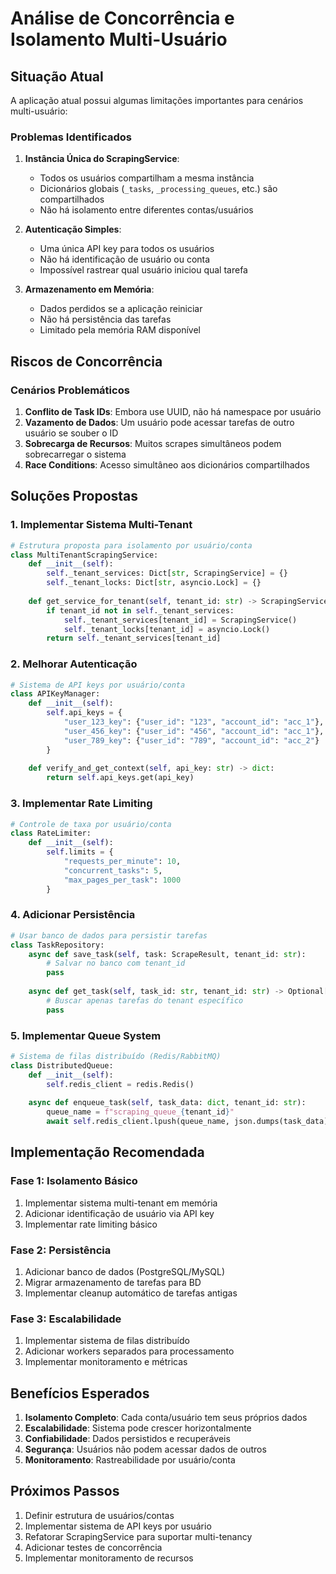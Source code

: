 # Análise de Concorrência e Isolamento Multi-Usuário

## Situação Atual

A aplicação atual possui algumas limitações importantes para cenários multi-usuário:

### Problemas Identificados

1. **Instância Única do ScrapingService**: 
   - Todos os usuários compartilham a mesma instância
   - Dicionários globais (`_tasks`, `_processing_queues`, etc.) são compartilhados
   - Não há isolamento entre diferentes contas/usuários

2. **Autenticação Simples**:
   - Uma única API key para todos os usuários
   - Não há identificação de usuário ou conta
   - Impossível rastrear qual usuário iniciou qual tarefa

3. **Armazenamento em Memória**:
   - Dados perdidos se a aplicação reiniciar
   - Não há persistência das tarefas
   - Limitado pela memória RAM disponível

## Riscos de Concorrência

### Cenários Problemáticos

1. **Conflito de Task IDs**: Embora use UUID, não há namespace por usuário
2. **Vazamento de Dados**: Um usuário pode acessar tarefas de outro usuário se souber o ID
3. **Sobrecarga de Recursos**: Muitos scrapes simultâneos podem sobrecarregar o sistema
4. **Race Conditions**: Acesso simultâneo aos dicionários compartilhados

## Soluções Propostas

### 1. Implementar Sistema Multi-Tenant

```python
# Estrutura proposta para isolamento por usuário/conta
class MultiTenantScrapingService:
    def __init__(self):
        self._tenant_services: Dict[str, ScrapingService] = {}
        self._tenant_locks: Dict[str, asyncio.Lock] = {}
    
    def get_service_for_tenant(self, tenant_id: str) -> ScrapingService:
        if tenant_id not in self._tenant_services:
            self._tenant_services[tenant_id] = ScrapingService()
            self._tenant_locks[tenant_id] = asyncio.Lock()
        return self._tenant_services[tenant_id]
```

### 2. Melhorar Autenticação

```python
# Sistema de API keys por usuário/conta
class APIKeyManager:
    def __init__(self):
        self.api_keys = {
            "user_123_key": {"user_id": "123", "account_id": "acc_1"},
            "user_456_key": {"user_id": "456", "account_id": "acc_1"},
            "user_789_key": {"user_id": "789", "account_id": "acc_2"}
        }
    
    def verify_and_get_context(self, api_key: str) -> dict:
        return self.api_keys.get(api_key)
```

### 3. Implementar Rate Limiting

```python
# Controle de taxa por usuário/conta
class RateLimiter:
    def __init__(self):
        self.limits = {
            "requests_per_minute": 10,
            "concurrent_tasks": 5,
            "max_pages_per_task": 1000
        }
```

### 4. Adicionar Persistência

```python
# Usar banco de dados para persistir tarefas
class TaskRepository:
    async def save_task(self, task: ScrapeResult, tenant_id: str):
        # Salvar no banco com tenant_id
        pass
    
    async def get_task(self, task_id: str, tenant_id: str) -> Optional[ScrapeResult]:
        # Buscar apenas tarefas do tenant específico
        pass
```

### 5. Implementar Queue System

```python
# Sistema de filas distribuído (Redis/RabbitMQ)
class DistributedQueue:
    def __init__(self):
        self.redis_client = redis.Redis()
    
    async def enqueue_task(self, task_data: dict, tenant_id: str):
        queue_name = f"scraping_queue_{tenant_id}"
        await self.redis_client.lpush(queue_name, json.dumps(task_data))
```

## Implementação Recomendada

### Fase 1: Isolamento Básico
1. Implementar sistema multi-tenant em memória
2. Adicionar identificação de usuário via API key
3. Implementar rate limiting básico

### Fase 2: Persistência
1. Adicionar banco de dados (PostgreSQL/MySQL)
2. Migrar armazenamento de tarefas para BD
3. Implementar cleanup automático de tarefas antigas

### Fase 3: Escalabilidade
1. Implementar sistema de filas distribuído
2. Adicionar workers separados para processamento
3. Implementar monitoramento e métricas

## Benefícios Esperados

1. **Isolamento Completo**: Cada conta/usuário tem seus próprios dados
2. **Escalabilidade**: Sistema pode crescer horizontalmente
3. **Confiabilidade**: Dados persistidos e recuperáveis
4. **Segurança**: Usuários não podem acessar dados de outros
5. **Monitoramento**: Rastreabilidade por usuário/conta

## Próximos Passos

1. Definir estrutura de usuários/contas
2. Implementar sistema de API keys por usuário
3. Refatorar ScrapingService para suportar multi-tenancy
4. Adicionar testes de concorrência
5. Implementar monitoramento de recursos